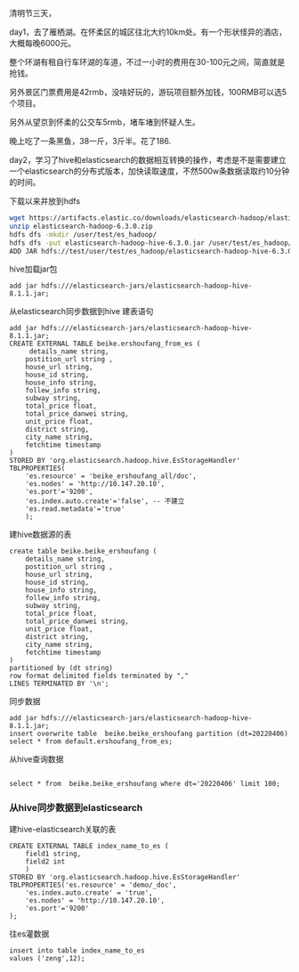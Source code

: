 清明节三天，

day1，去了雁栖湖。在怀柔区的城区往北大约10km处。有一个形状怪异的酒店，大概每晚6000元。

整个环湖有租自行车环湖的车道，不过一小时的费用在30-100元之间，简直就是抢钱。

另外景区门票费用是42rmb，没啥好玩的，游玩项目额外加钱，100RMB可以选5个项目。

另外从望京到怀柔的公交车5rmb，堵车堵到怀疑人生。

晚上吃了一条黑鱼，38一斤，3斤半。花了186.


day2，学习了hive和elasticsearch的数据相互转换的操作，考虑是不是需要建立一个elasticsearch的分布式版本，加快读取速度，不然500w条数据读取约10分钟的时间。

下载以来并放到hdfs

```bash
wget https://artifacts.elastic.co/downloads/elasticsearch-hadoop/elasticsearch-hadoop-6.3.0.zip
unzip elasticsearch-hadoop-6.3.0.zip
hdfs dfs -mkdir /user/test/es_hadoop/
hdfs dfs -put elasticsearch-hadoop-hive-6.3.0.jar /user/test/es_hadoop/
ADD JAR hdfs://test/user/test/es_hadoop/elasticsearch-hadoop-hive-6.3.0.jar;
```

hive加载jar包
```hive
add jar hdfs:///elasticsearch-jars/elasticsearch-hadoop-hive-8.1.1.jar;
```
从elasticsearch同步数据到hive
建表语句

```hive
add jar hdfs:///elasticsearch-jars/elasticsearch-hadoop-hive-8.1.1.jar;
CREATE EXTERNAL TABLE beike.ershoufang_from_es (
     details_name string,
    postition_url string ,
    house_url string,
    house_id string,
    house_info string,
    follew_info string,
    subway string,
    total_price float,
    total_price_danwei string,
    unit_price float,
    district string,
    city_name string,
    fetchtime timestamp
)
STORED BY 'org.elasticsearch.hadoop.hive.EsStorageHandler'
TBLPROPERTIES(
    'es.resource' = 'beike_ershoufang_all/doc',
    'es.nodes' = 'http://10.147.20.10',
    'es.port'='9200',
    'es.index.auto.create'='false', -- 不建立
    'es.read.metadata'='true'
    );

````

建hive数据源的表
```hive
create table beike.beike_ershoufang (
    details_name string,
    postition_url string ,
    house_url string,
    house_id string,
    house_info string,
    follew_info string,
    subway string,
    total_price float,
    total_price_danwei string,
    unit_price float,
    district string,
    city_name string,
    fetchtime timestamp
)
partitioned by (dt string)
row format delimited fields terminated by ","
LINES TERMINATED BY '\n';
```

同步数据
```hive
add jar hdfs:///elasticsearch-jars/elasticsearch-hadoop-hive-8.1.1.jar;
insert overwrite table  beike.beike_ershoufang partition (dt=20220406) select * from default.ershoufang_from_es;

```

从hive查询数据
```hive

select * from  beike.beike_ershoufang where dt='20220406' limit 100;
```


### 从hive同步数据到elasticsearch
建hive-elasticsearch关联的表
```hive
CREATE EXTERNAL TABLE index_name_to_es (
    field1 string,
    field2 int
    )
STORED BY 'org.elasticsearch.hadoop.hive.EsStorageHandler'
TBLPROPERTIES('es.resource' = 'demo/_doc',
    'es.index.auto.create' = 'true',
    'es.nodes' = 'http://10.147.20.10',
    'es.port'='9200'
);

```
往es灌数据
```hive
insert into table index_name_to_es
values ('zeng',12);
```
